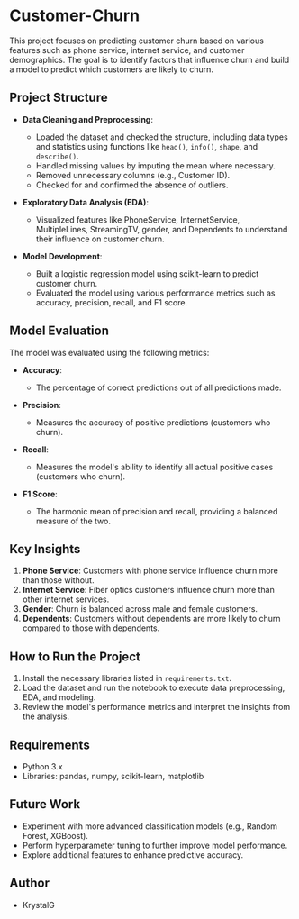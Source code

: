 # Customer-Churn
This project focuses on predicting customer churn based on various features such as phone service, internet service, and customer demographics. The goal is to identify factors that influence churn and build a model to predict which customers are likely to churn.

## Project Structure
- **Data Cleaning and Preprocessing**:
  - Loaded the dataset and checked the structure, including data types and statistics using functions like `head()`, `info()`, `shape`, and `describe()`.
  - Handled missing values by imputing the mean where necessary.
  - Removed unnecessary columns (e.g., Customer ID).
  - Checked for and confirmed the absence of outliers.

- **Exploratory Data Analysis (EDA)**:
  - Visualized features like PhoneService, InternetService, MultipleLines, StreamingTV, gender, and Dependents to understand their influence on customer churn.
  
- **Model Development**:
  - Built a logistic regression model using scikit-learn to predict customer churn.
  - Evaluated the model using various performance metrics such as accuracy, precision, recall, and F1 score.

## Model Evaluation
The model was evaluated using the following metrics:

- **Accuracy**: 
  - The percentage of correct predictions out of all predictions made.
  
- **Precision**: 
  - Measures the accuracy of positive predictions (customers who churn).

- **Recall**: 
  - Measures the model's ability to identify all actual positive cases (customers who churn).

- **F1 Score**: 
  - The harmonic mean of precision and recall, providing a balanced measure of the two.

## Key Insights
1. **Phone Service**: Customers with phone service influence churn more than those without.
2. **Internet Service**: Fiber optics customers influence churn more than other internet services.
3. **Gender**: Churn is balanced across male and female customers.
4. **Dependents**: Customers without dependents are more likely to churn compared to those with dependents.

## How to Run the Project
1. Install the necessary libraries listed in `requirements.txt`.
2. Load the dataset and run the notebook to execute data preprocessing, EDA, and modeling.
3. Review the model's performance metrics and interpret the insights from the analysis.

## Requirements
- Python 3.x
- Libraries: pandas, numpy, scikit-learn, matplotlib

## Future Work
- Experiment with more advanced classification models (e.g., Random Forest, XGBoost).
- Perform hyperparameter tuning to further improve model performance.
- Explore additional features to enhance predictive accuracy.

## Author
- KrystalG
